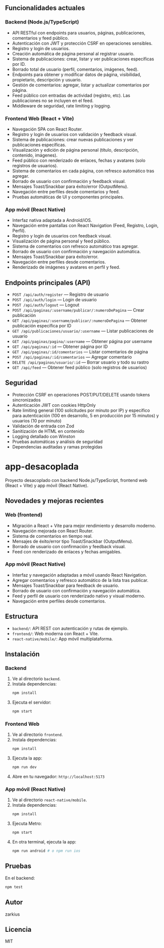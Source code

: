 ## Funcionalidades actuales

### Backend (Node.js/TypeScript)
- API RESTful con endpoints para usuarios, páginas, publicaciones, comentarios y feed público.
- Autenticación con JWT y protección CSRF en operaciones sensibles.
- Registro y login de usuarios.
- Creación automática de página personal al registrar usuario.
- Sistema de publicaciones: crear, listar y ver publicaciones específicas por ID.
- Borrado total de usuario (perfil, comentarios, imágenes, feed).
- Endpoints para obtener y modificar datos de página, visibilidad, propietario, descripción y usuario.
- Gestión de comentarios: agregar, listar y actualizar comentarios por página.
- Feed público con entradas de actividad (registro, etc). Las publicaciones no se incluyen en el feed.
- Middleware de seguridad, rate limiting y logging.

### Frontend Web (React + Vite)
- Navegación SPA con React Router.
- Registro y login de usuarios con validación y feedback visual.
- Sistema de publicaciones: crear nuevas publicaciones y ver publicaciones específicas.
- Visualización y edición de página personal (título, descripción, contenido, imágenes).
- Feed público con renderizado de enlaces, fechas y avatares (solo registros de usuarios).
- Sistema de comentarios en cada página, con refresco automático tras agregar.
- Borrado de usuario con confirmación y feedback visual.
- Mensajes Toast/Snackbar para éxito/error (OutputMenu).
- Navegación entre perfiles desde comentarios y feed.
- Pruebas automáticas de UI y componentes principales.

### App móvil (React Native)
- Interfaz nativa adaptada a Android/iOS.
- Navegación entre pantallas con React Navigation (Feed, Registro, Login, Perfil).
- Registro y login de usuarios con feedback visual.
- Visualización de página personal y feed público.
- Sistema de comentarios con refresco automático tras agregar.
- Borrado de usuario con confirmación y navegación automática.
- Mensajes Toast/Snackbar para éxito/error.
- Navegación entre perfiles desde comentarios.
- Renderizado de imágenes y avatares en perfil y feed.

## Endpoints principales (API)
- `POST /api/auth/register` — Registro de usuario
- `POST /api/auth/login` — Login de usuario
- `POST /api/auth/logout` — Logout
- `POST /api/paginas/:username/publicar/:numeroDePagina` — Crear publicación
- `GET /api/paginas/:username/publicar/:numeroDePagina` — Obtener publicación específica por ID
- `GET /api/publicaciones/usuario/:username` — Listar publicaciones de usuario
- `GET /api/paginas/pagina/:username` — Obtener página por username
- `GET /api/paginas/:id` — Obtener página por ID
- `GET /api/paginas/:id/comentarios` — Listar comentarios de página
- `POST /api/paginas/:id/comentarios` — Agregar comentario
- `DELETE /api/paginas/usuario/:id` — Borrar usuario y todo su rastro
- `GET /api/feed` — Obtener feed público (solo registros de usuarios)

## Seguridad
- Protección CSRF en operaciones POST/PUT/DELETE usando tokens sincronizados
- Autenticación JWT con cookies HttpOnly
- Rate limiting general (100 solicitudes por minuto por IP) y específico para autenticación (100 en desarrollo, 5 en producción por 15 minutos) y usuarios (10 por minuto)
- Validación de entrada con Zod
- Sanitización de HTML en contenido
- Logging detallado con Winston
- Pruebas automáticas y análisis de seguridad
- Dependencias auditadas y ramas protegidas

# app-desacoplada

Proyecto desacoplado con backend Node.js/TypeScript, frontend web (React + Vite) y app móvil (React Native).

## Novedades y mejoras recientes

### Web (frontend)
- Migración a React + Vite para mejor rendimiento y desarrollo moderno.
- Navegación mejorada con React Router.
- Sistema de comentarios en tiempo real.
- Mensajes de éxito/error tipo Toast/Snackbar (OutputMenu).
- Borrado de usuario con confirmación y feedback visual.
- Feed con renderizado de enlaces y fechas amigables.

### App móvil (React Native)
- Interfaz y navegación adaptadas a móvil usando React Navigation.
- Agregar comentarios y refresco automático de la lista tras publicar.
- Mensajes Toast/Snackbar para feedback de usuario.
- Borrado de usuario con confirmación y navegación automática.
- Feed y perfil de usuario con renderizado nativo y visual moderno.
- Navegación entre perfiles desde comentarios.

## Estructura
- `backend/`: API REST con autenticación y rutas de ejemplo.
- `frontend/`: Web moderna con React + Vite.
- `react-native/mobile/`: App móvil multiplataforma.

## Instalación

### Backend
1. Ve al directorio `backend`.
2. Instala dependencias:
   ```sh
   npm install
   ```
3. Ejecuta el servidor:
   ```sh
   npm start
   ```

### Frontend Web
1. Ve al directorio `frontend`.
2. Instala dependencias:
   ```sh
   npm install
   ```
3. Ejecuta la app:
   ```sh
   npm run dev
   ```
4. Abre en tu navegador: `http://localhost:5173`

### App móvil (React Native)
1. Ve al directorio `react-native/mobile`.
2. Instala dependencias:
   ```sh
   npm install
   ```
3. Ejecuta Metro:
   ```sh
   npm start
   ```
4. En otra terminal, ejecuta la app:
   ```sh
   npm run android # o npm run ios
   ```

## Pruebas
En el backend:
```sh
npm test
```

## Autor
zarkius

## Licencia
MIT
